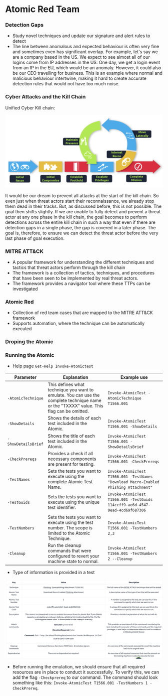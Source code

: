 # Atomic Red Team
### Detection Gaps
- Study novel techniques and update our signature and alert rules to detect 
- The line between anomalous and expected behaviour is often very fine and sometimes even has significant overlap. For example, let's say we are a company based in the US. We expect to see almost all of our logins come from IP addresses in the US. One day, we get a login event from an IP in the EU, which would be an anomaly. However, it could also be our CEO travelling for business. This is an example where normal and malicious behaviour intertwine, making it hard to create accurate detection rules that would not have too much noise.

### Cyber Attacks and the Kill Chain

Unified Cyber Kill chain:

![Cyber Kill Chain Diagram](Images/Day4/CyberKillChain.png)

It would be our dream to prevent all attacks at the start of the kill chain. So even just when threat actors start their reconnaissance, we already stop them dead in their tracks. But, as discussed before, this is not possible. The goal then shifts slightly. If we are unable to fully detect and prevent a threat actor at any one phase in the kill chain, the goal becomes to perform detections across the entire kill chain in such a way that even if there are detection gaps in a single phase, the gap is covered in a later phase. The goal is, therefore, to ensure we can detect the threat actor before the very last phase of goal execution.

### MITRE ATT&CK
- A popular framework for understanding the different techniques and tactics that threat actors perform through the kill chain
- The framework is a collection of tactics, techniques, and procedures that have been seen to be implemented by real threat actors. 
- The framework provides a navigator tool where these TTPs can be investigated

### Atomic Red 
- Collection of red team cases that are mapped to the MITRE ATT&CK framework
- Supports automation, where the technique can be automatically executed 

### Droping the Atomic

### Running the Atomic
- Help page ```Get-Help Invoke-Atomictest```

| Parameter          | Explanation                                                                                       | Example use                                                                                   |
|--------------------|---------------------------------------------------------------------------------------------------|-----------------------------------------------------------------------------------------------|
| `-AtomicTechnique` | This defines what technique you want to emulate. You can use the complete technique name or the "TXXXX" value. This flag can be omitted. | `Invoke-AtomicTest -AtomicTechnique T1566.001`                                               |
| `-ShowDetails`     | Shows the details of each test included in the Atomic.                                            | `Invoke-AtomicTest T1566.001 -ShowDetails`                                                   |
| `-ShowDetailsBrief`| Shows the title of each test included in the Atomic.                                              | `Invoke-AtomicTest T1566.001 -ShowDetailsBrief`                                              |
| `-CheckPrereqs`    | Provides a check if all necessary components are present for testing.                             | `Invoke-AtomicTest T1566.001 -CheckPrereqs`                                                  |
| `-TestNames`       | Sets the tests you want to execute using the complete Atomic Test Name.                           | `Invoke-AtomicTest T1566.001 -TestNames "Download Macro-Enabled Phishing Attachment"`         |
| `-TestGuids`       | Sets the tests you want to execute using the unique test identifier.                              | `Invoke-AtomicTest T1566.001 -TestGuids 114ccff9-ae6d-4547-9ead-4cd69f687306`                |
| `-TestNumbers`     | Sets the tests you want to execute using the test number. The scope is limited to the Atomic Technique. | `Invoke-AtomicTest T1566.001 -TestNumbers 2,3`                                               |
| `-Cleanup`         | Run the cleanup commands that were configured to revert your machine state to normal.             | `Invoke-AtomicTest T1566.001 -TestNumbers 2 --Cleanup`                                       |

- Type of information is provided in a test

![Information test](Images/Day4/Information_test.png)

- Before running the emulation, we should ensure that all required resources are in place to conduct it successfully. To verify this, we can add the flag ```-Checkprereq``` to our command. The command should look something like this: ```Invoke-AtomicTest T1566.001 -TestNumbers 1 -CheckPrereq```.